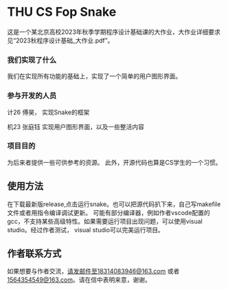 # THU CS Fop Snake

这是一个某北京高校2023年秋季学期程序设计基础课的大作业，大作业详细要求见“2023秋程序设计基础_大作业.pdf”。

### 我们实现了什么

我们在实现所有功能的基础上，实现了一个简单的用户图形界面。

### 参与开发的人员

计26 傅昊， 实现Snake的框架

机23 张庭钰 实现用户图形界面，以及一些整活内容

### 项目目的

为后来者提供一些可供参考的资源。 此外，开源代码也算是CS学生的一个习惯。

## 使用方法

在下载最新版release,点击运行snake。也可以把源代码扒下来，自己写makefile文件或者用指令编译调试更新。
可能有部分编译器，例如作者vscode配置的gcc，不支持某些高级特性。如果需要运行项目出现问题，可以使用visual studio。经过作者测试，
visual studio可以完美运行项目。

## 作者联系方式

如果想要与作者交流，请发邮件至18314083946@163.com 或者 1564354549@163.com。请在信中表明来意，谢谢。
